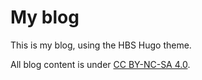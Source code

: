 # My blog

This is my blog, using the HBS Hugo theme.

All blog content is under [CC BY-NC-SA 4.0](https://creativecommons.org/licenses/by-nc-sa/4.0/deed.en).
